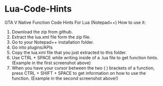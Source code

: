 # Lua-Code-Hints
GTA V Native Function Code Hints For Lua (Notepad++)
How to use it:

1) Download the zip from github.
2) Extract the lua.xml file form the zip file.
3) Go to your Notepad++ installation folder.
4) Go into plugins/APIs
5) Copy the lua.xml file that you just extracted to this folder.
6) Use CTRL + SPACE while writing inside of a .lua file to get function hints. (Example in the first screenshot above)
7) When you have your cursor between the two ( ) brackets of a function, press CTRL + SHIFT + SPACE to get information on how to use the function. (Example in the second screenshot above!)
